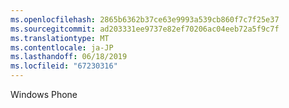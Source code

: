 ```yaml
---
ms.openlocfilehash: 2865b6362b37ce63e9993a539cb860f7c7f25e37
ms.sourcegitcommit: ad203331ee9737e82ef70206ac04eeb72a5f9c7f
ms.translationtype: MT
ms.contentlocale: ja-JP
ms.lasthandoff: 06/18/2019
ms.locfileid: "67230316"
---
```

Windows Phone